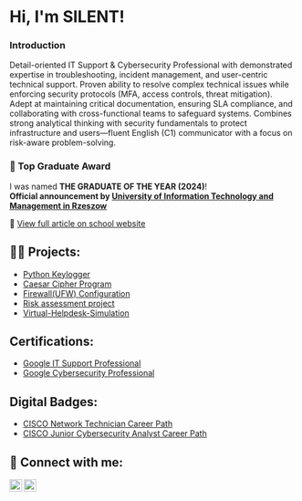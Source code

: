 <h1>Hi, I'm SILENT!</h1>

<h3>Introduction</h3>
Detail-oriented IT Support & Cybersecurity Professional with demonstrated expertise in troubleshooting, incident management, and user-centric technical support. Proven ability to resolve complex technical issues while enforcing security protocols (MFA, access controls, threat mitigation). Adept at maintaining critical documentation, ensuring SLA compliance, and collaborating with cross-functional teams to safeguard systems. Combines strong analytical thinking with security fundamentals to protect infrastructure and users—fluent English (C1) communicator with a focus on risk-aware problem-solving.


### 🏅 Top Graduate Award  
I was named **THE GRADUATE OF THE YEAR (2024)**!   
**Official announcement by [University of Information Technology and Management in Rzeszow](https://en.uitm.edu.eu/)**  


📰 [View full article on school website](https://en.uitm.edu.eu/news/graduation-ceremony-at-uitm/)  



<h2>👨‍💻  Projects:</h2>

- [Python Keylogger](https://github.com/SilentMuchaz/Python-Keylogger)
- [Caesar Cipher Program](https://github.com/SilentMuchaz/Caesar-Cipher-Program)
- [Firewall(UFW) Configuration](https://github.com/SilentMuchaz/Configure-a-Firewall-UFW-)
- [Risk assessment project](https://github.com/SilentMuchaz/Risk-assessment-project)
- [Virtual-Helpdesk-Simulation ](https://github.com/SilentMuchaz/Virtual-Helpdesk-Simulation)

<h2>Certifications:</h2>

- [Google IT Support Professional](https://coursera.org/share/5c8a5cc3bd4922ca14b28063edf20312)
- [Google Cybersecurity Professional](https://coursera.org/share/2521e7566e8decb3d3a5a1a7cf951c7b)

<h2>Digital Badges:</h2>

- [CISCO Network Technician Career Path](https://www.credly.com/badges/9fe4df8e-9df3-48cd-bf5d-5661adb8e1da/public_url)
- [CISCO Junior Cybersecurity Analyst Career Path](https://www.credly.com/badges/07e8a2fa-3b1d-4b91-b9c4-14b1dff12e91/public_url)



<h2> 🤳 Connect with me:</h2>

[<img align="left" alt="silent | LinkedIn" width="22px" src="https://img.icons8.com/?size=100&id=13930&format=png&color=000000" />][linkedin]

[<img align="left" alt="silent | Instagram" width="22px" src="https://img.icons8.com/?size=100&id=32323&format=png&color=000000" />][instagram]


[instagram]: https://www.instagram.com/_silento.m_/
[linkedin]: https://www.linkedin.com/in/silent-mucharira

<!--
**SilentMuchaz/SilentMuchaz** is a ✨ _special_ ✨ repository because its `README.md` (this file) appears on your GitHub profile.

Here are some ideas to get you started:

- 🔭 I’m currently working on ...
- 🌱 I’m currently learning ...
- 👯 I’m looking to collaborate on ...
- 🤔 I’m looking for help with ...
- 💬 Ask me about ...
- 📫 How to reach me: ...
- 😄 Pronouns: ...
- ⚡ Fun fact: ...
-->
